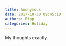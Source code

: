 ```yaml
---
title: Anonymous
date: 2017-10-30 09:45:10
authors: Ripp
categories: Holiday
---
```


 My thoughts exactly.